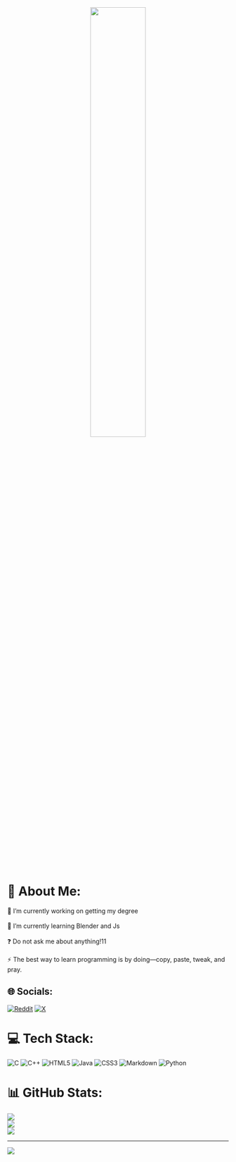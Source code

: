 <div align="center">
<img src="https://i.imgur.com/OgNdMIW.gif" align="center" style="width: 50%" />
</div>  

# 💫 About Me:
🔭 I’m currently working on getting my degree<br><br>🌱 I’m currently learning Blender and Js<br><br>❓ Do not ask me about anything!11<br><br>⚡ The best way to learn programming is by doing—copy, paste, tweak, and pray.


## 🌐 Socials:
[![Reddit](https://img.shields.io/badge/Reddit-%23FF4500.svg?logo=Reddit&logoColor=white)](https://reddit.com/user/swaggyiroh) [![X](https://img.shields.io/badge/X-black.svg?logo=X&logoColor=white)](https://x.com/swaggyiroh) 

# 💻 Tech Stack:
![C](https://img.shields.io/badge/c-%2300599C.svg?style=flat-square&logo=c&logoColor=white) ![C++](https://img.shields.io/badge/c++-%2300599C.svg?style=flat-square&logo=c%2B%2B&logoColor=white) ![HTML5](https://img.shields.io/badge/html5-%23E34F26.svg?style=flat-square&logo=html5&logoColor=white) ![Java](https://img.shields.io/badge/java-%23ED8B00.svg?style=flat-square&logo=openjdk&logoColor=white) ![CSS3](https://img.shields.io/badge/css3-%231572B6.svg?style=flat-square&logo=css3&logoColor=white) ![Markdown](https://img.shields.io/badge/markdown-%23000000.svg?style=flat-square&logo=markdown&logoColor=white) ![Python](https://img.shields.io/badge/python-3670A0?style=flat-square&logo=python&logoColor=ffdd54)
# 📊 GitHub Stats:
![](https://github-readme-stats.vercel.app/api?username=swaggyiroh&theme=dark&hide_border=false&include_all_commits=true&count_private=true)<br/>
![](https://github-readme-streak-stats.herokuapp.com/?user=swaggyiroh&theme=dark&hide_border=false)<br/>
![](https://github-readme-stats.vercel.app/api/top-langs/?username=swaggyiroh&theme=dark&hide_border=false&include_all_commits=true&count_private=true&layout=compact)


---
[![](https://visitcount.itsvg.in/api?id=swaggyiroh&icon=10&color=13)](https://visitcount.itsvg.in)

<!-- Proudly created with GPRM ( https://gprm.itsvg.in ) -->
